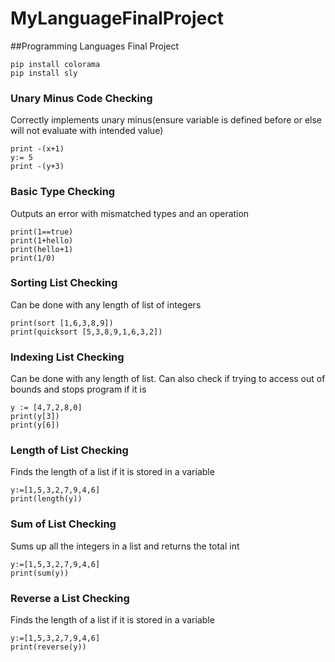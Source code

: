 # MyLanguageFinalProject
##Programming Languages Final Project
```
pip install colorama
pip install sly
```
### Unary Minus Code Checking
Correctly implements unary minus(ensure variable is defined before or else will not evaluate with intended value)
```
print -(x+1)
y:= 5
print -(y+3)
```
### Basic Type Checking
Outputs an error with mismatched types and an operation
```
print(1==true)
print(1+hello)
print(hello+1)
print(1/0)
```
### Sorting List Checking
Can be done with any length of list of integers
```
print(sort [1,6,3,8,9])
print(quicksort [5,3,8,9,1,6,3,2])
```
### Indexing List Checking
Can be done with any length of list. Can also check if trying to access out of bounds and stops program if it is
```
y := [4,7,2,8,0]
print(y[3])
print(y[6])
```
### Length of List Checking
Finds the length of a list if it is stored in a variable
```
y:=[1,5,3,2,7,9,4,6]
print(length(y))
```
### Sum of List Checking
Sums up all the integers in a list and returns the total int
```
y:=[1,5,3,2,7,9,4,6]
print(sum(y))
```
### Reverse a List Checking
Finds the length of a list if it is stored in a variable
```
y:=[1,5,3,2,7,9,4,6]
print(reverse(y))
```
